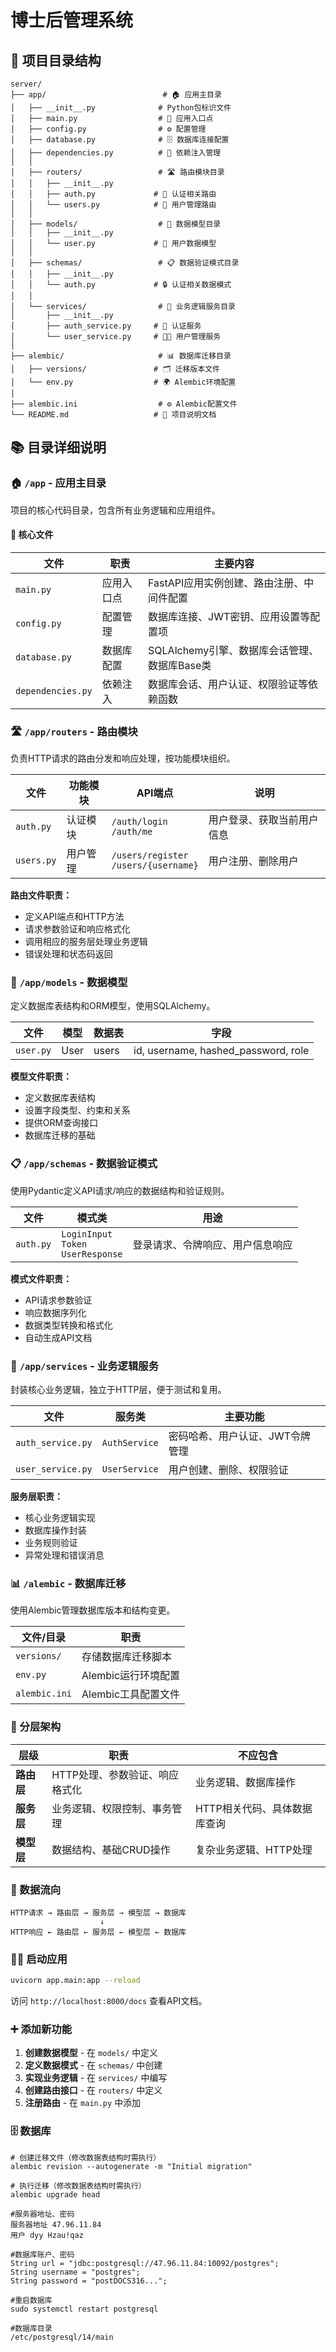 # 博士后管理系统

## 📁 项目目录结构

```
server/
├── app/                          # 🏠 应用主目录
│   ├── __init__.py              # Python包标识文件
│   ├── main.py                  # 🚀 应用入口点
│   ├── config.py                # ⚙️ 配置管理
│   ├── database.py              # 🗄️ 数据库连接配置
│   ├── dependencies.py          # 🔗 依赖注入管理
│   │
│   ├── routers/                 # 🛣️ 路由模块目录
│   │   ├── __init__.py
│   │   ├── auth.py             # 🔐 认证相关路由
│   │   └── users.py            # 👥 用户管理路由
│   │
│   ├── models/                  # 🎯 数据模型目录
│   │   ├── __init__.py
│   │   └── user.py             # 👤 用户数据模型
│   │
│   ├── schemas/                 # 📋 数据验证模式目录
│   │   ├── __init__.py
│   │   └── auth.py             # 🔒 认证相关数据模式
│   │
│   └── services/                # 🔧 业务逻辑服务目录
│       ├── __init__.py
│       ├── auth_service.py     # 🔑 认证服务
│       └── user_service.py     # 👨‍💼 用户管理服务
│
├── alembic/                     # 📊 数据库迁移目录
│   ├── versions/               # 🗂️ 迁移版本文件
│   └── env.py                  # 🌍 Alembic环境配置
│
├── alembic.ini                  # ⚙️ Alembic配置文件
└── README.md                   # 📖 项目说明文档
```

## 📚 目录详细说明

### 🏠 `/app` - 应用主目录
项目的核心代码目录，包含所有业务逻辑和应用组件。

#### 📄 核心文件

| 文件 | 职责 | 主要内容                         |
|------|------|------------------------------|
| `main.py` | 应用入口点 | FastAPI应用实例创建、路由注册、中间件配置     |
| `config.py` | 配置管理 | 数据库连接、JWT密钥、应用设置等配置项         |
| `database.py` | 数据库配置 | SQLAlchemy引擎、数据库会话管理、数据库Base类 |
| `dependencies.py` | 依赖注入 | 数据库会话、用户认证、权限验证等依赖函数         |

### 🛣️ `/app/routers` - 路由模块
负责HTTP请求的路由分发和响应处理，按功能模块组织。

| 文件 | 功能模块 | API端点 | 说明 |
|------|----------|---------|------|
| `auth.py` | 认证模块 | `/auth/login`<br>`/auth/me` | 用户登录、获取当前用户信息 |
| `users.py` | 用户管理 | `/users/register`<br>`/users/{username}` | 用户注册、删除用户 |

**路由文件职责：**
- 定义API端点和HTTP方法
- 请求参数验证和响应格式化
- 调用相应的服务层处理业务逻辑
- 错误处理和状态码返回

### 🎯 `/app/models` - 数据模型
定义数据库表结构和ORM模型，使用SQLAlchemy。

| 文件 | 模型 | 数据表 | 字段 |
|------|------|--------|------|
| `user.py` | User | users | id, username, hashed_password, role |

**模型文件职责：**
- 定义数据库表结构
- 设置字段类型、约束和关系
- 提供ORM查询接口
- 数据库迁移的基础

### 📋 `/app/schemas` - 数据验证模式
使用Pydantic定义API请求/响应的数据结构和验证规则。

| 文件 | 模式类 | 用途 |
|------|--------|------|
| `auth.py` | `LoginInput`<br>`Token`<br>`UserResponse` | 登录请求、令牌响应、用户信息响应 |

**模式文件职责：**
- API请求参数验证
- 响应数据序列化
- 数据类型转换和格式化
- 自动生成API文档

### 🔧 `/app/services` - 业务逻辑服务
封装核心业务逻辑，独立于HTTP层，便于测试和复用。

| 文件 | 服务类 | 主要功能 |
|------|--------|----------|
| `auth_service.py` | `AuthService` | 密码哈希、用户认证、JWT令牌管理 |
| `user_service.py` | `UserService` | 用户创建、删除、权限验证 |

**服务层职责：**
- 核心业务逻辑实现
- 数据库操作封装
- 业务规则验证
- 异常处理和错误消息

### 📊 `/alembic` - 数据库迁移
使用Alembic管理数据库版本和结构变更。

| 文件/目录 | 职责 |
|-----------|------|
| `versions/` | 存储数据库迁移脚本 |
| `env.py` | Alembic运行环境配置 |
| `alembic.ini` | Alembic工具配置文件 |


### 🎯 分层架构

| 层级 | 职责 | 不应包含 |
|------|------|----------|
| **路由层** | HTTP处理、参数验证、响应格式化 | 业务逻辑、数据库操作 |
| **服务层** | 业务逻辑、权限控制、事务管理 | HTTP相关代码、具体数据库查询 |
| **模型层** | 数据结构、基础CRUD操作 | 复杂业务逻辑、HTTP处理 |

### 🔄 数据流向
```
HTTP请求 → 路由层 → 服务层 → 模型层 → 数据库
                    ↓
HTTP响应 ← 路由层 ← 服务层 ← 模型层 ← 数据库
```



### 🏃‍♂️ 启动应用
```bash
uvicorn app.main:app --reload
```

访问 `http://localhost:8000/docs` 查看API文档。




### ➕ 添加新功能
1. **创建数据模型** - 在 `models/` 中定义
2. **定义数据模式** - 在 `schemas/` 中创建
3. **实现业务逻辑** - 在 `services/` 中编写
4. **创建路由接口** - 在 `routers/` 中定义
5. **注册路由** - 在 `main.py` 中添加


### 🗄️ 数据库
```
# 创建迁移文件（修改数据表结构时需执行）
alembic revision --autogenerate -m "Initial migration"

# 执行迁移（修改数据表结构时需执行）
alembic upgrade head

#服务器地址、密码
服务器地址 47.96.11.84 
用户 dyy Hzau!qaz

#数据库账户、密码
String url = "jdbc:postgresql://47.96.11.84:10092/postgres";
String username = "postgres";
String password = "postDOCS316...";

#重启数据库
sudo systemctl restart postgresql

#数据库目录
/etc/postgresql/14/main
```
